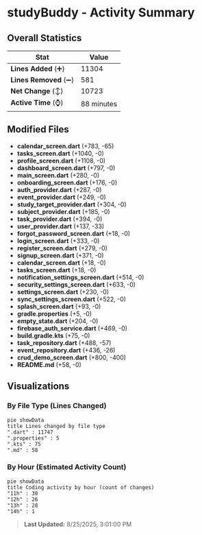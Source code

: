 # studyBuddy - Activity Summary 

## Overall Statistics

| Stat                   | Value                                                             |
| ---------------------- | ----------------------------------------------------------------- |
| **Lines Added** (➕)   | 11304                                          |
| **Lines Removed** (➖) | 581                                        |
| **Net Change** (↕)    | 10723                |
| **Active Time** (⌚)   | 88 minutes |


## Modified Files
- **calendar_screen.dart** (+783, -65)
- **tasks_screen.dart** (+1040, -0)
- **profile_screen.dart** (+1108, -0)
- **dashboard_screen.dart** (+797, -0)
- **main_screen.dart** (+280, -0)
- **onboarding_screen.dart** (+176, -0)
- **auth_provider.dart** (+287, -0)
- **event_provider.dart** (+249, -0)
- **study_target_provider.dart** (+304, -0)
- **subject_provider.dart** (+185, -0)
- **task_provider.dart** (+394, -0)
- **user_provider.dart** (+137, -33)
- **forgot_password_screen.dart** (+18, -0)
- **login_screen.dart** (+333, -0)
- **register_screen.dart** (+279, -0)
- **signup_screen.dart** (+371, -0)
- **calendar_screen.dart** (+18, -0)
- **tasks_screen.dart** (+18, -0)
- **notification_settings_screen.dart** (+514, -0)
- **security_settings_screen.dart** (+633, -0)
- **settings_screen.dart** (+230, -0)
- **sync_settings_screen.dart** (+522, -0)
- **splash_screen.dart** (+93, -0)
- **gradle.properties** (+5, -0)
- **empty_state.dart** (+204, -0)
- **firebase_auth_service.dart** (+469, -0)
- **build.gradle.kts** (+75, -0)
- **task_repository.dart** (+488, -57)
- **event_repository.dart** (+436, -26)
- **crud_demo_screen.dart** (+800, -400)
- **README.md** (+58, -0)

## Visualizations

### By File Type (Lines Changed)

```mermaid
pie showData
title Lines changed by file type
".dart" : 11747
".properties" : 5
".kts" : 75
".md" : 58
```

### By Hour (Estimated Activity Count)

```mermaid
pie showData
title Coding activity by hour (count of changes)
"11h" : 30
"12h" : 26
"13h" : 28
"14h" : 1
```


> **Last Updated:** 8/25/2025, 3:01:00 PM